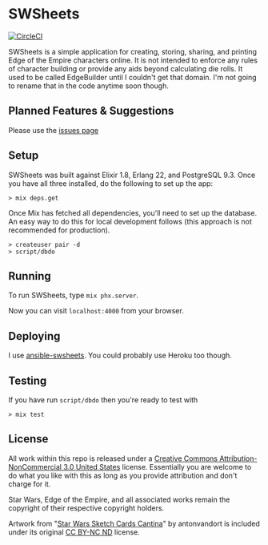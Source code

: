 # SWSheets


[![CircleCI](https://circleci.com/gh/swsheets/swsheets.svg?style=svg)](https://circleci.com/gh/swsheets/swsheets)

SWSheets is a simple application for creating, storing, sharing, and printing Edge of the Empire characters online. It is not intended to enforce any rules of character building or provide any aids beyond calculating die rolls. It used to be called EdgeBuilder until I couldn't get that domain. I'm not going to rename that in the code anytime soon though.

## Planned Features & Suggestions

Please use the [issues page](https://github.com/swsheets/swsheets/issues)

## Setup

SWSheets was built against Elixir 1.8, Erlang 22, and PostgreSQL 9.3. Once you have all three installed, do the following to set up the app:

```
> mix deps.get
```

Once Mix has fetched all dependencies, you'll need to set up the database. An easy way to do this for local development follows (this approach is not recommended for production).

```
> createuser pair -d
> script/dbdo
```

## Running

To run SWSheets, type `mix phx.server`.

Now you can visit `localhost:4000` from your browser.

## Deploying

I use [ansible-swsheets](https://github.com/swsheets/ansible-swsheets). You could probably use Heroku too though.

## Testing
If you have run `script/dbdo` then you're ready to test with
```
> mix test
```

## License

All work within this repo is released under a [Creative Commons Attribution-NonCommercial 3.0 United States](https://creativecommons.org/licenses/by-nc/3.0/us/) license. Essentially you are welcome to do what you like with this as long as you provide attribution and don't charge for it.

Star Wars, Edge of the Empire, and all associated works remain the copyright of their respective copyright holders.

Artwork from "[Star Wars Sketch Cards Cantina](http://antonvandort.deviantart.com/art/Star-Wars-Sketch-Cards-Cantina-110607962)" by antonvandort is included under its original [CC BY-NC ND](http://creativecommons.org/licenses/by-nc-nd/3.0/) license.
